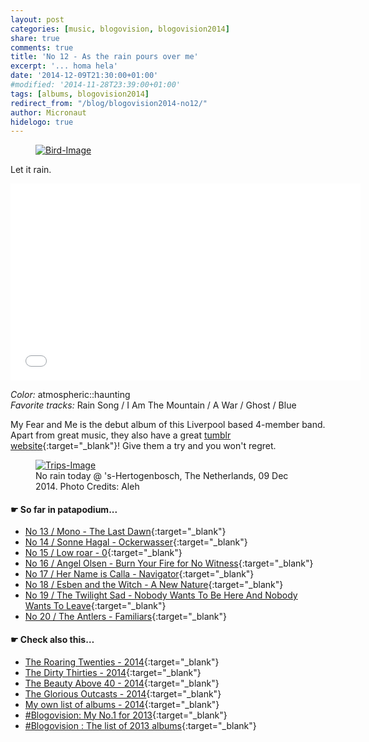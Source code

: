 ```yaml
---
layout: post
categories: [music, blogovision, blogovision2014]
share: true
comments: true
title: 'No 12 - As the rain pours over me'
excerpt: '... homa hela'
date: '2014-12-09T21:30:00+01:00'
#modified: '2014-11-28T23:39:00+01:00'
tags: [albums, blogovision2014]
redirect_from: "/blog/blogovision2014-no12/"
author: Micronaut
hidelogo: true
---
```

<figure>
	<a href="{{ site.external_data_url }}/images/posts/blogovision/Bird.jpg"><img src="{{ site.external_data_url }}/images/posts/blogovision/Bird.jpg" alt="Bird-Image" class="center"/></a>
</figure>

Let it rain.

<iframe width="560" height="315" src="//www.youtube.com/embed/TJC7q_4MCtE" frameborder="0" allowfullscreen>&nbsp;</iframe>

*Color:* atmospheric::haunting<br/>
*Favorite tracks:*  Rain Song / I Am The Mountain / A War / Ghost / Blue

My Fear and Me is the debut album of this Liverpool based 4-member band. Apart from great music, they also have a great [tumblr website](http://birdofficial.tumblr.com/){:target="_blank"}! Give them a try and you won't regret.

<figure>
	<a href="{{ site.external_data_url }}/images/posts/trips/Fog_P1010734.jpg"><img src="{{ site.external_data_url }}/images/posts/trips/Fog_P1010734.jpg" alt="Trips-Image" class="center"/></a>
    <figcaption>No rain today @ 's-Hertogenbosch, The Netherlands, 09 Dec 2014. Photo Credits: Aleh</figcaption>
</figure>

#### &#x261B; So far in patapodium...
* [No 13 / Mono - The Last Dawn](/music/blogovision/blogovision2014/blogovision2014-no13/){:target="_blank"}
* [No 14 / Sonne Hagal - Ockerwasser](/music/blogovision/blogovision2014/blogovision2014-no14/){:target="_blank"}
* [No 15 / Low roar - 0](/music/blogovision/blogovision2014/blogovision2014-no15/){:target="_blank"}
* [No 16 / Angel Olsen - Burn Your Fire for No Witness](/music/blogovision/blogovision2014/blogovision2014-no16/){:target="_blank"}
* [No 17 / Her Name is Calla - Navigator](/music/blogovision/blogovision2014/blogovision2014-no17/){:target="_blank"}
* [No 18 / Esben and the Witch - A New Nature](/music/blogovision/blogovision2014/blogovision2014-no18/){:target="_blank"}
* [No 19 / The Twilight Sad - Nobody Wants To Be Here And Nobody Wants To Leave](/music/blogovision/blogovision2014/blogovision2014-no19/){:target="_blank"}
* [No 20 / The Antlers - Familiars](/music/blogovision/blogovision2014/blogovision2014-no20/){:target="_blank"}

#### &#x261B; Check also this…
* [The Roaring Twenties - 2014](/music/blogovision/blogovision2014/blogovision2014-the-roaring-twenties/){:target="_blank"}
* [The Dirty Thirties - 2014](/music/blogovision/blogovision2014/blogovision2014-the-dirty-thirties/){:target="_blank"}
* [The Beauty Above 40 - 2014](/music/blogovision/blogovision2014/blogovision2014-the-beauty-above-40/){:target="_blank"}
* [The Glorious Outcasts - 2014](/music/blogovision/blogovision2014/blogovision2014-the-glorious-outcasts-2014/){:target="_blank"}
* [My own list of albums - 2014](/music/blogovision/blogovision2014/complete-list-2014/){:target="_blank"}
* [#Blogovision: My No.1 for 2013](/music/blogovision/blogovision2013/blogovision2013-no01/){:target="_blank"}
* [#Blogovision : The list of 2013 albums](/music/blogovision/blogovision2013/blogovision-my-own-list-of-2013-nominees-albums/){:target="_blank"}